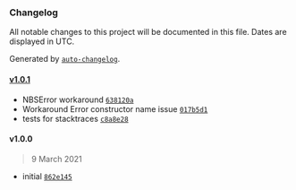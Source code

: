 ### Changelog

All notable changes to this project will be documented in this file. Dates are displayed in UTC.

Generated by [`auto-changelog`](https://github.com/CookPete/auto-changelog).

#### [v1.0.1](https://github.com/nbsolutions-ca/error/compare/v1.0.0...v1.0.1)

- NBSError workaround [`638120a`](https://github.com/nbsolutions-ca/error/commit/638120aa78c32458485078aa7e77e00042442f4e)
- Workaround Error constructor name issue [`017b5d1`](https://github.com/nbsolutions-ca/error/commit/017b5d16b84edb944561c510907e598e9169c9fd)
- tests for stacktraces [`c8a8e28`](https://github.com/nbsolutions-ca/error/commit/c8a8e280fbeaca319f16889f73ea236259c1012c)

#### v1.0.0

> 9 March 2021

- initial [`862e145`](https://github.com/nbsolutions-ca/error/commit/862e1452bce7bd0acbd18d57a9138155df08afaa)
